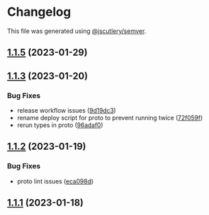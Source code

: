 # Changelog

This file was generated using [@jscutlery/semver](https://github.com/jscutlery/semver).

## [1.1.5](https://github.com/sei-protocol/sei-js/compare/v1.1.4...v1.1.5) (2023-01-29)

## [1.1.3](https://github.com/sei-protocol/sei-js/compare/v1.1.2...v1.1.3) (2023-01-20)


### Bug Fixes

* release workflow issues ([9d19dc3](https://github.com/sei-protocol/sei-js/commit/9d19dc39da0fb60099eb95e55a19c490e686169f))
* rename deploy script for proto to prevent running twice ([72f059f](https://github.com/sei-protocol/sei-js/commit/72f059f5331a40c59e781373e6011c96f35016c2))
* rerun types in proto ([96adaf0](https://github.com/sei-protocol/sei-js/commit/96adaf003b91eced9d295934c68af7a6d8d1cfe0))

## [1.1.2](https://github.com/sei-protocol/sei-js/compare/v1.1.1...v1.1.2) (2023-01-19)

### Bug Fixes

- proto lint issues ([eca098d](https://github.com/sei-protocol/sei-js/commit/eca098d39b3269c4fa2434e8436b0ffc97158308))

## [1.1.1](https://github.com/sei-protocol/sei-js/compare/v1.1.0...v1.1.1) (2023-01-18)
